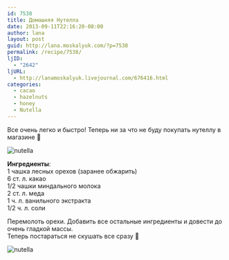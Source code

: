 ```yaml
---
id: 7538
title: Домашняя Нутелла
date: 2013-09-11T22:16:20-08:00
author: lana
layout: post
guid: http://lana.moskalyuk.com/?p=7538
permalink: /recipe/7538/
ljID:
  - "2642"
ljURL:
  - http://lanamoskalyuk.livejournal.com/676416.html
categories:
  - cacao
  - hazelnuts
  - honey
  - Nutella
---
```

Все очень легко и быстро! Теперь ни за что не буду покупать нутеллу в магазине 🙂

![nutella](http://farm4.staticflickr.com/3804/9730147282_6ec742fbe0_c.jpg) 

**Ингредиенты**:  
1 чашка лесных орехов (заранее обжарить)  
6 ст. л. какао  
1/2 чашки миндального молока  
2 ст. л. меда  
1 ч. л. ванильного экстракта  
1/2 ч. л. соли

Перемолоть орехи. Добавить все остальные ингредиенты и довести до очень гладкой массы.  
Теперь постараться не скушать все сразу 🙂

![nutella](http://farm4.staticflickr.com/3737/9726920143_7b290b9f63_c.jpg)